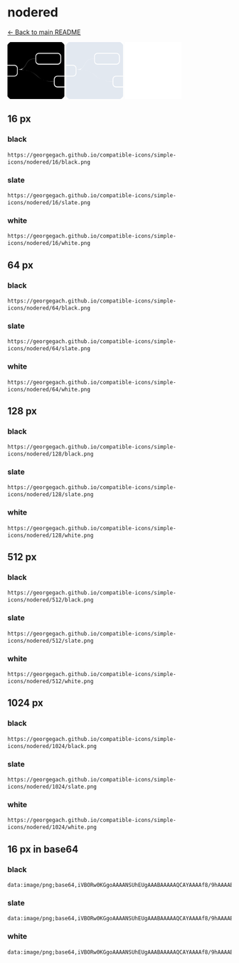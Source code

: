# nodered

[← Back to main README](../../README.md)


<img src="./128/black.png" width="128" alt="nodered black icon" />
<img src="./128/slate.png" width="128" alt="nodered slate icon" />
<img src="./128/white.png" width="128" alt="nodered white icon" />

## 16 px

### black
```
https://georgegach.github.io/compatible-icons/simple-icons/nodered/16/black.png
```

### slate
```
https://georgegach.github.io/compatible-icons/simple-icons/nodered/16/slate.png
```

### white
```
https://georgegach.github.io/compatible-icons/simple-icons/nodered/16/white.png
```

## 64 px

### black
```
https://georgegach.github.io/compatible-icons/simple-icons/nodered/64/black.png
```

### slate
```
https://georgegach.github.io/compatible-icons/simple-icons/nodered/64/slate.png
```

### white
```
https://georgegach.github.io/compatible-icons/simple-icons/nodered/64/white.png
```

## 128 px

### black
```
https://georgegach.github.io/compatible-icons/simple-icons/nodered/128/black.png
```

### slate
```
https://georgegach.github.io/compatible-icons/simple-icons/nodered/128/slate.png
```

### white
```
https://georgegach.github.io/compatible-icons/simple-icons/nodered/128/white.png
```

## 512 px

### black
```
https://georgegach.github.io/compatible-icons/simple-icons/nodered/512/black.png
```

### slate
```
https://georgegach.github.io/compatible-icons/simple-icons/nodered/512/slate.png
```

### white
```
https://georgegach.github.io/compatible-icons/simple-icons/nodered/512/white.png
```

## 1024 px

### black
```
https://georgegach.github.io/compatible-icons/simple-icons/nodered/1024/black.png
```

### slate
```
https://georgegach.github.io/compatible-icons/simple-icons/nodered/1024/slate.png
```

### white
```
https://georgegach.github.io/compatible-icons/simple-icons/nodered/1024/white.png
```

## 16 px in base64

### black
```
data:image/png;base64,iVBORw0KGgoAAAANSUhEUgAAABAAAAAQCAYAAAAf8/9hAAAABmJLR0QA/wD/AP+gvaeTAAAA6UlEQVQ4jZ3SzUoDQRAE4G9/EkUjHkQQvAnefQifW59A8eBBTyLBi6KuGI0xRj1sr4QlmzVb0EzTM11dXQycosDPilHgRMfmKp6TSJbhHtMF9T5285bmIa6xv+DuBsdNBBM8xeSDiDoSTJsIZvGgjxfcLXjzhl6OS3yjh0M8IMUexhiFmjoGSOdNvMImMqzH9EGDwj+ktXwDecjLYvJsGUG1QkUwwNrc/avSyHdsRW2CW3xSGtX2Dx6xrfSjCJVDHFUK2rAT51cMpFzPfxXUMcJFRdaFQPSMkaXKj7IqEqUXHynOO5IUOPsFNu5P+/xzlDgAAAAASUVORK5CYII=
```

### slate
```
data:image/png;base64,iVBORw0KGgoAAAANSUhEUgAAABAAAAAQCAYAAAAf8/9hAAAABmJLR0QA/wD/AP+gvaeTAAABKklEQVQ4jZ2RTUuCQRhFz338KMwQiSJoJ7RrUf+h/92qZa5a1CoyIimyV/zKzLktNIk0Tc9umLlnnjujxtPbBdIZUGE92oK6Gs0s2yA8QWT5VWHDs/BoQbqI2c8vv4AH4BbiaMHeXcLnfwg0hNSyNMLUwLVFhwKPFgqEx4mQkovIbeBxrpqih1XIg6+BZFQQHINfTITwIWIgq2u5NSdILkcQajQzTzvd2OwQyil520ERU172RgAxM5pAKjk5b9EjOYdpAeNlgu8KoAhEWbA1WQtBJ5lRiL5hF8AwlH2P+JgKdDKdAfyrJxxIvCIqsju2MomSRV/odCpYyZ4NSJ/YwkIi96PCPzFVpCq4i2kjXQLMfmEtbCMGELkA2msLJIFKxu8hqG8mIQOuvgCfBITq7vswVAAAAABJRU5ErkJggg==
```

### white
```
data:image/png;base64,iVBORw0KGgoAAAANSUhEUgAAABAAAAAQCAYAAAAf8/9hAAAABmJLR0QA/wD/AP+gvaeTAAAA8UlEQVQ4jZ3Sy0oDQRAF0DOPRNERFyII7gT3+g/+t19gcOFCVxKCG0UZMRpjjO2ieyQMiXlcaLqpx61b1ZWFEC5xjn3r4RW9LIRQb5DcoM5CCGFJ0CMmc+xdHJZLkge4w/Ec3z0uFhGM8ZIqn6TTRobJIoJpCuiKw3qYE/OOTokb/KCDUzwhxxFGGCY1bVTIZ4d4i10U2E7VqwUK/5C33jsok7wiVZ7+R9C00BBU2Jrxv4mD/MBeso3RxxessgfP4qKNUCeVA5w1CpbhIN3f4s8Q27OqgjaGuG7INiGAILZU5OKirItMnMVnjt6GJDWufgFj7kpz1BQN9wAAAABJRU5ErkJggg==
```

